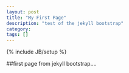 ```yaml
---
layout: post
title: "My First Page"
description: "test of the jekyll bootstrap"
category: 
tags: []
---
```

{% include JB/setup %}

##first page from jekyll bootstrap....

